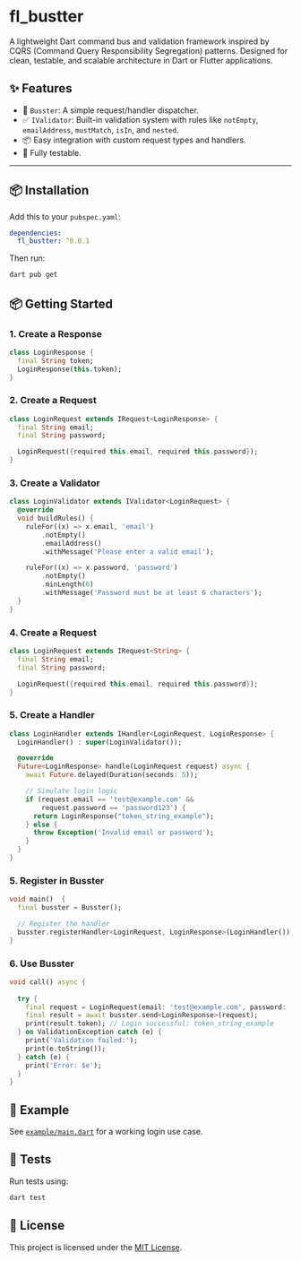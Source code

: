 # fl_bustter

A lightweight Dart command bus and validation framework inspired by CQRS (Command Query Responsibility Segregation) patterns. Designed for clean, testable, and scalable architecture in Dart or Flutter applications.

## ✨ Features

- 📨 `Busster`: A simple request/handler dispatcher.
- ✅ `IValidator`: Built-in validation system with rules like `notEmpty`, `emailAddress`, `mustMatch`, `isIn`, and `nested`.
- 📦 Easy integration with custom request types and handlers.
- 🧪 Fully testable.

---

## 📦 Installation

Add this to your `pubspec.yaml`:

```yaml
dependencies:
  fl_bustter: ^0.0.1
```

Then run:

```bash
dart pub get
```

## 📦 Getting Started

### 1. Create a Response

```dart
class LoginResponse {
  final String token;
  LoginResponse(this.token);
}
```

### 2. Create a Request

```dart
class LoginRequest extends IRequest<LoginResponse> {
  final String email;
  final String password;

  LoginRequest({required this.email, required this.password});
}
```

### 3. Create a Validator

```dart
class LoginValidator extends IValidator<LoginRequest> {
  @override
  void buildRules() {
    ruleFor((x) => x.email, 'email')
        .notEmpty()
        .emailAddress()
        .withMessage('Please enter a valid email');

    ruleFor((x) => x.password, 'password')
        .notEmpty()
        .minLength(6)
        .withMessage('Password must be at least 6 characters');
  }
}
```

### 4. Create a Request

```dart
class LoginRequest extends IRequest<String> {
  final String email;
  final String password;

  LoginRequest({required this.email, required this.password});
}
```

### 5. Create a Handler

```dart
class LoginHandler extends IHandler<LoginRequest, LoginResponse> {
  LoginHandler() : super(LoginValidator());

  @override
  Future<LoginResponse> handle(LoginRequest request) async {
    await Future.delayed(Duration(seconds: 5));

    // Simulate login logic
    if (request.email == 'test@example.com' &&
        request.password == 'password123') {
      return LoginResponse("token_string_example");
    } else {
      throw Exception('Invalid email or password');
    }
  }
}
```

### 5. Register in Busster

```dart
void main()  {
  final busster = Busster();

  // Register the handler
  busster.registerHandler<LoginRequest, LoginResponse>(LoginHandler());
}
```

### 6. Use Busster

```dart
void call() async {
   
  try {
    final request = LoginRequest(email: 'test@example.com', password: 'password123');
    final result = await busster.send<LoginResponse>(request);
    print(result.token); // Login successful: token_string_example
  } on ValidationException catch (e) {
    print('Validation failed:');
    print(e.toString());
  } catch (e) {
    print('Error: $e');
  }
}
```

## 📁 Example

See [`example/main.dart`](example/main.dart) for a working login use case.

## 🧪 Tests

Run tests using:

```bash
dart test
```

## 📄 License

This project is licensed under the [MIT License](LICENSE).
